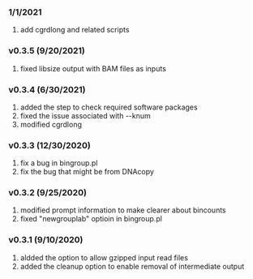 ### 1/1/2021
1. add cgrdlong and related scripts

### v0.3.5 (9/20/2021)
1. fixed libsize output with BAM files as inputs

### v0.3.4 (6/30/2021)
1. added the step to check required software packages
2. fixed the issue associated with --knum
3. modified cgrdlong

### v0.3.3 (12/30/2020)
1. fix a bug in bingroup.pl
2. fix the bug that might be from DNAcopy

### v0.3.2 (9/25/2020)
1. modified prompt information to make clearer about bincounts
2. fixed "newgrouplab" optioin in bingroup.pl

### v0.3.1 (9/10/2020)
1. aldded the option to allow gzipped input read files
2. added the cleanup option to enable removal of intermediate output
